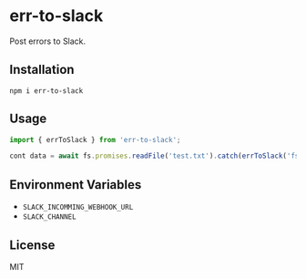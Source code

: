 # err-to-slack

Post errors to Slack.

## Installation

```
npm i err-to-slack
```

## Usage

``` typescript
import { errToSlack } from 'err-to-slack';

cont data = await fs.promises.readFile('test.txt').catch(errToSlack('fs.readFile'));
```

## Environment Variables

- `SLACK_INCOMMING_WEBHOOK_URL`
- `SLACK_CHANNEL`

## License

MIT
